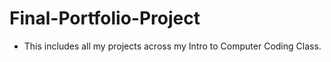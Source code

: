 # Final-Portfolio-Project
- This includes all my projects across my Intro to Computer Coding Class. 
